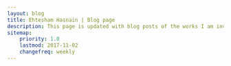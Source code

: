 ```yaml
---
layout: blog
title: Ehtesham Hasnain | Blog page
description: This page is updated with blog posts of the works I am involved with.
sitemap:
    priority: 1.0
    lastmod: 2017-11-02
    changefreq: weekly
---
```


